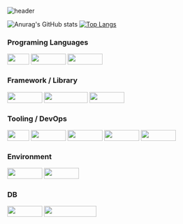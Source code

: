 ![header](https://capsule-render.vercel.app/api?type=waving&customColorList=0,2,2,5,30&height=300&section=header&text=Hello%20World&fontSize=90&animation=fadeIn&fontAlignY=38&desc=&descAlignY=51&descAlign=62)

![Anurag's GitHub stats](https://github-readme-stats.vercel.app/api?username=KyungSoo-Han&show_icons=true&theme=radical)
[![Top Langs](https://github-readme-stats.vercel.app/api/top-langs/?username=KyungSoo-Han&layout=compact)](https://github.com/KyungSoo-Han/github-readme-stats)
### Programing Languages
<img src="https://img.shields.io/badge/Java-FB542B?style=flat&&logoColor=white" style="width:50px; height: 25px"/> <img src="https://img.shields.io/badge/JavaScript-F7DF1E?style=flat&logo=JavaScript&logoColor=black" style="width:80px; height: 25px"/> <img src="https://img.shields.io/badge/C Sharp-239120?style=flat&logo=C Sharp&logoColor=white" style="width:80px; height: 25px"/>  
 
### Framework / Library
<img src="https://img.shields.io/badge/Spring-6DB33F?style=flat&logo=Spring&logoColor=white" style="width:80px; height: 25px"/> <img src="https://img.shields.io/badge/Spring Boot-6DB33F?style=flat&logo=Spring Boot&logoColor=white" style="width:100px; height: 25px"/> <img src="https://img.shields.io/badge/jQuery-0769AD?style=flat&logo=jQuery&logoColor=white" style="width:80px; height: 25px"/> 
 
### Tooling / DevOps
<img src="https://img.shields.io/badge/Git-F05032?style=flat&logo=Git&logoColor=white" style="width:50px; height: 25px"/> <img src="https://img.shields.io/badge/GitHub-181717?style=flat&logo=GitHub&logoColor=white" style="width:80px; height: 25px"/> <img src="https://img.shields.io/badge/GitLab-FC6D26?style=flat&logo=GitLab&logoColor=white" style="width:80px; height: 25px"/>  <img src="https://img.shields.io/badge/Docker-2496ED?style=flat&logo=Docker&logoColor=white" style="width:80px; height: 25px"/> <img src="https://img.shields.io/badge/Jenkins-D24939?style=flat&logo=Jenkins&logoColor=white" style="width:80px; height: 25px"/> 
 
### Environment
<img src="https://img.shields.io/badge/Ubuntu-E95420?style=flat&logo=Ubuntu&logoColor=white" style="width:80px; height: 25px"/> <img src="https://img.shields.io/badge/Amazon EC2-FF9900?style=flat&logo=Amazon EC2&logoColor=white" style="width:80px; height: 25px"/> 
 
### DB
<img src="https://img.shields.io/badge/MariaDB-003545?style=flat&logo=MariaDB&logoColor=white" style="width:80px; height: 25px"/> <img src="https://img.shields.io/badge/Microsoft SQL Server-CC2927?style=flat&logo=Microsoft SQL Server&logoColor=white" style="width:120px; height: 25px"/>

